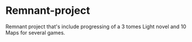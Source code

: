 # Remnant-project
Remnant project that's include progressing of a 3 tomes Light novel and 10 Maps for several games.
